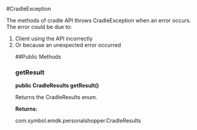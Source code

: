 #CradleException

The methods of cradle API throws CradleException when an error
 occurs. The error could be due to:
 <ol>
 <li>Client using the API incorrectly
 <li>Or because an unexpected error occurred



##Public Methods

### getResult

**public CradleResults getResult()**

Returns the CradleResults enum.

**Returns:**

com.symbol.emdk.personalshopper.CradleResults

